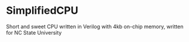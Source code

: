 # SimplifiedCPU
Short and sweet CPU written in Verilog with 4kb on-chip memory, written for NC State University 